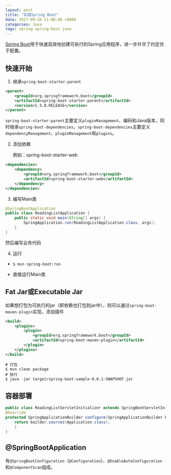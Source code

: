 ```yaml
---
layout: post
title: "实践Spring Boot"
date: 2017-09-26 11:08:00 +0800
categories: Java
tags: spring spring-boot java
---
```


[Spring Boot](http://projects.spring.io/spring-boot/)用于快速高效地创建可执行的Spring应用程序，进一步升华了约定优于配置。

## 快速开始

1. 继承`spring-boot-starter-parent`

```xml
<parent>
    <groupId>org.springframework.boot</groupId>
    <artifactId>spring-boot-starter-parent</artifactId>
    <version>1.5.8.RELEASE</version>
</parent>
```

`spring-boot-starter-parent`主要定义`pluginManagement`、编码和Java版本，同时继承`spring-boot-dependencies`，`spring-boot-dependencies`主要定义`dependencyManagement`、`pluginManagement`和`plugins`。

2. 添加依赖

   例如：spring-boot-starter-web

```xml
<dependencies>
    <dependency>
        <groupId>org.springframework.boot</groupId>
        <artifactId>spring-boot-starter-web</artifactId>
    </dependency>
</dependencies>
```

3. 编写Main类

```java
@SpringBootApplication
public class ReadingListApplication {
	public static void main(String[] args) {
		SpringApplication.run(ReadingListApplication.class, args);
	}
}
```

然后编写业务代码

4. 运行

* `$ mvn spring-boot:run`

* 直接运行Main类

## Fat Jar或Executable Jar

如果想打包为可执行的jar（即依赖也打包到jar中），则可以通过`spring-boot-maven-plugin`实现，添加插件

```xml
<build>
    <plugins>
        <plugin>
            <groupId>org.springframework.boot</groupId>
            <artifactId>spring-boot-maven-plugin</artifactId>
        </plugin>
    </plugins>
</build>
```

```shell
# 打包
$ mvn clean package
# 执行
$ java -jar target/spring-boot-sample-0.0.1-SNAPSHOT.jar
```

## 容器部署

```java
public class ReadingListServletInitializer extends SpringBootServletInitializer {
@Override
protected SpringApplicationBuilder configure(SpringApplicationBuilder builder) {
	return builder.sources(Application.class);
	}
}
```

## @SpringBootApplication

有`@SpringBootConfiguration`（`@Configuration`）、`@EnableAutoConfiguration`和`@ComponentScan`组成。